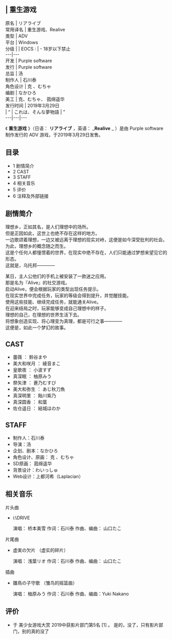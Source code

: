 |  重生游戏  
---  
原名  |  リアライブ   
常用译名  |  重生游戏、Realive   
类型  |  ADV   
平台  |  Windows   
分级  |  |  EOCS  :  |  \- 18岁以下禁止   
---|---  
开发  |  Purple software   
发行  |  Purple software   
总监  |  汤   
制作人  |  石川泰   
角色设计  |  克  、むちゃ   
编剧  |  なかひろ   
美工  |  克、むちゃ、  菰绵遥华   
发行时间  |  2019年3月29日   
|  “  |  これは、そんな夢物語  |  ”   
---|---|---  
  
《 **重生游戏** 》（日语：  **リアライブ** ，英语：  _**Realive** _ ）是由  Purple software  制作发行的
ADV  游戏，于2019年3月29日发售。

##  目录

  * 1  剧情简介 
  * 2  CAST 
  * 3  STAFF 
  * 4  相关音乐 
  * 5  评价 
  * 6  注释及外部链接 

##  剧情简介

理想乡，正如其名，是人们理想中的场所。  
但是正因如此，这世上也绝不存在这样的地方。  
一边歌颂着理想，一边又被远离于理想的现实对峙，这便是如今深受批判的社会。  
为此，理想乡的概念随之而生。  
这是个任何人都憧憬着的世界，在现实中绝不存在，人们只能通过梦想来望见它的形态。  
这就是，乌托邦————  
  
某日，主人公他们的手机上被安装了一款迷之应用。  
那是名为『Alive』的社交游戏。  
启动Alive，便会根据玩家的类型出现任务提示。  
在现实世界中完成任务，玩家的等级会得到提升，并觉醒技能。  
使用这些技能、继续完成任务，就能通关Alive。  
在迎来结局之时，玩家能够变成自己理想中的样子。  
理想的自己，在理想的世界生活下去。  
将想象创造实现、将心理变为真理，都是可行之事————  
这便是，如此一个梦幻的故事。

##  CAST

  * 蕾薇  ：  鈴谷まや 
  * 美大和咲月  ：  綾音まこ 
  * 皇歌夜  ：  小波すず 
  * 真深眠  ：  柚原みう 
  * 祭矢津  ：  蒼乃むすび 
  * 美大和弥生  ：  あじ秋刀魚 
  * 真深明里  ：  飴川紫乃 
  * 真深圆香  ：  和葉 
  * 佐仓遥日  ：  結城ほのか 

##  STAFF

  * 制作人：石川泰 
  * 导演：汤 
  * 企划、剧本：なかひろ 
  * 角色设计、原画：  克  、むちゃ 
  * SD原画：  菰绵遥华 
  * 背景设计：わいっしゅ 
  * Web设计：上都河希（Laplacian） 

##  相关音乐

片头曲

  * i:\DRIVE 

     演唱：  桥本美雪 
     作词：石川泰 
     作曲、编曲：  山口たこ 

片尾曲

  * 虚実の欠片  （虚实的碎片） 

     演唱：  浅葉リオ 
     作词：石川泰 
     作曲、编曲：  山口たこ 

插曲

  * 雛鳥の子守歌  （雏鸟的摇篮曲） 

     演唱：  柚原みう 
     作词：石川泰 
     作曲、编曲：Yuki Nakano 

##  评价

  * 于  美少女游戏大赏  2019中获影片部门第5名  [1]  。  是的，没了，只有影片部门，别的真的没了 

  